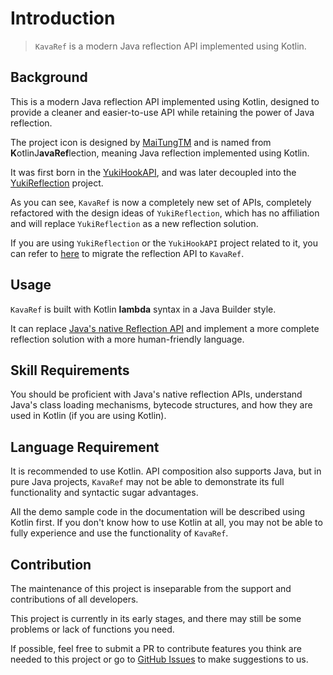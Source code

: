 # Introduction

> `KavaRef` is a modern Java reflection API implemented using Kotlin.

## Background

This is a modern Java reflection API implemented using Kotlin, designed to provide a cleaner and easier-to-use API while retaining the power of Java
reflection.

The project icon is designed by [MaiTungTM](https://github.com/Lagrio) and is named from **K**otlinJ**avaRef**lection, meaning Java reflection
implemented using Kotlin.

It was first born in the [YukiHookAPI](https://github.com/HighCapable/YukiHookAPI), and was later decoupled into
the [YukiReflection](https://github.com/HighCapable/YukiReflection) project.

As you can see, `KavaRef` is now a completely new set of APIs, completely refactored with the design ideas of `YukiReflection`,
which has no affiliation and will replace `YukiReflection` as a new reflection solution.

If you are using `YukiReflection` or the `YukiHookAPI` project related to it, you can refer to [here](../config/migration) to migrate the reflection API to `KavaRef`.

## Usage

`KavaRef` is built with Kotlin **lambda** syntax in a Java Builder style.

It can replace [Java's native Reflection API](https://www.oracle.com/technical-resources/articles/java/javareflection.html) and implement a more complete reflection solution with a more human-friendly language.

## Skill Requirements

You should be proficient with Java's native reflection APIs, understand Java's class loading mechanisms, bytecode structures, and how they are used in Kotlin (if you are using Kotlin).

## Language Requirement

It is recommended to use Kotlin. API composition also supports Java,
but in pure Java projects, `KavaRef` may not be able to demonstrate its full functionality and syntactic sugar advantages.

All the demo sample code in the documentation will be described using Kotlin first.
If you don't know how to use Kotlin at all, you may not be able to fully experience and use the functionality of `KavaRef`.

## Contribution

The maintenance of this project is inseparable from the support and contributions of all developers.

This project is currently in its early stages, and there may still be some problems or lack of functions you need.

If possible, feel free to submit a PR to contribute features you think are needed to this project or go to [GitHub Issues](repo://issues)
to make suggestions to us.
